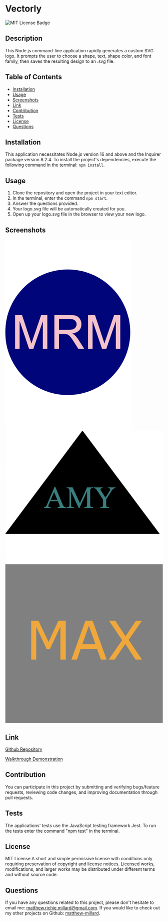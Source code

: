# Vectorly

![MIT License Badge](https://img.shields.io/github/license/matthew-millard/vectorly?style=for-the-badge)

## Description

This Node.js command-line application rapidly generates a custom SVG logo. It prompts the user to choose a shape, text, shape color, and font family, then saves the resulting design to an .svg file.

## Table of Contents

- [Installation](#installation)
- [Usage](#usage)
- [Screenshots](#screenshots)
- [Link](#link)
- [Contribution](#contribution)
- [Tests](#tests)
- [License](#license)
- [Questions](#questions)

## Installation

This application necessitates Node.js version 16 and above and the Inquirer package version 8.2.4. To install the project's dependencies, execute the following command in the terminal: `npm install`.

## Usage

1. Clone the repository and open the project in your text editor.
2. In the terminal, enter the command `npm start`.
3. Answer the questions provided.
4. Your logo.svg file will be automatically created for you.
5. Open up your logo.svg file in the browser to view your new logo.

## Screenshots

![Circle logo example](./examples/screenshots/circle.png)
![Triangle logo example](./examples/screenshots/triangle.png)
![Square logo example](./examples/screenshots/square.png)

## Link

[Github Repository](https://github.com/matthew-millard/vectorly)

[Walkthrough Demonstration](https://drive.google.com/file/d/158HJ0ht27DqMVDbstNC4ksObzNdXe6Hp/view)

## Contribution

You can participate in this project by submitting and verifying bugs/feature requests, reviewing code changes, and improving documentation through pull requests.

## Tests

The applications' tests use the JavaScript testing framework Jest. To run the tests enter the command "npm test"  in the terminal.


## License

MIT License
A short and simple permissive license with conditions only requiring preservation of copyright and license notices. Licensed works, modifications, and larger works may be distributed under different terms and without source code.

## Questions

If you have any questions related to this project, please don't hesitate to email me: [matthew.richie.millard@gmail.com](mailto:matthew.richie.millard@gmail.com).
If you would like to check out my other projects on Github: [matthew-millard](https://github.com/matthew-millard).
